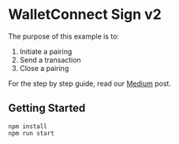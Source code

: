 # WalletConnect Sign v2

The purpose of this example is to:
1. Initiate a pairing
2. Send a transaction
3. Close a pairing

For the step by step guide, read our [Medium](https://medium.com/walletconnect/walletconnect-sign-v2-0-beginners-guide-for-javascript-developers-c02c02d215c9) post.

## Getting Started


```
npm install
npm run start
```